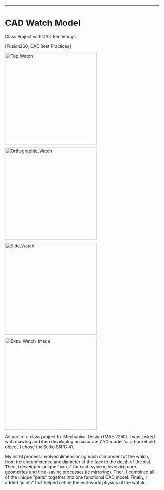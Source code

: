 ---
# CAD Watch Model

Class Project with CAD Renderings

 [Fusion360, CAD Best Practices]

<img src="https://github.com/user-attachments/assets/560c09b4-eff2-48dc-a0bb-263f2b5f1cee" alt="Top_Watch" width="300" style="display:block; margin-bottom: 10px;"/>

<img src="https://github.com/user-attachments/assets/eb3db8cd-1573-4302-97ff-f6ffc660c737" alt="Orthographic_Watch" width="300" style="display:block; margin-bottom: 10px;"/>

<img src="https://github.com/user-attachments/assets/f0e421e1-4021-466b-924b-83dc8f646903" alt="Side_Watch" width="300" style="display:block; margin-bottom: 10px;"/>

<img src="https://github.com/user-attachments/assets/1d375558-09f3-43fa-8c63-2fd5b073dfc4" alt="Extra_Watch_Image" width="300" style="display:block; margin-bottom: 10px;"/>




As part of a class project for Mechanical Design (MAE 2250). I was tasked with drawing and then developing an accurate CAD model for a household object. I chose the Seiko SRPG 41. 


My initial process involved dimensioning each component of the watch, from the circumference and diameter of the face to the depth of the dial. Then, I developed unique "parts" for each system, involving core geometries and time-saving processes (ie mirroring). Then, I combined all of the unique "parts" together into one functional CAD model. Finally, I added "joints" that helped define the real-world physics of the watch. 



